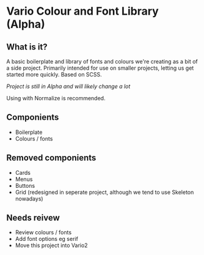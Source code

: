 # Vario Colour and Font Library (Alpha)

## What is it?
A basic boilerplate and library of fonts and colours we're creating as a bit of a side project. Primarily intended for use on smaller projects, letting us get started more quickly. Based on SCSS. 

*Project is still in Alpha and will likely change a lot*

Using with Normalize is recommended.

## Componients
- Boilerplate
- Colours / fonts 

## Removed componients 
- Cards
- Menus 
- Buttons 
- Grid (redesigned in seperate project, although we tend to use Skeleton nowadays)

## Needs reivew
- Review colours / fonts
- Add font options eg serif 
- Move this project into Vario2


